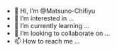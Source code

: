 - 👋 Hi, I’m @Matsuno-Chifiyu
- 👀 I’m interested in ...
- 🌱 I’m currently learning ...
- 💞️ I’m looking to collaborate on ...
- 📫 How to reach me ...

<!---
Matsuno-Chifiyu/Matsuno-Chifiyu is a ✨ special ✨ repository because its `README.md` (this file) appears on your GitHub profile.
You can click the Preview link to take a look at your changes.
--->
